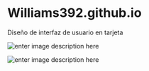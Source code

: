 # Williams392.github.io

Diseño de interfaz de usuario en tarjeta

![enter image description here](https://scontent.flim34-1.fna.fbcdn.net/v/t1.15752-9/307772489_682056636472859_9217170515009661161_n.png?_nc_cat=110&ccb=1-7&_nc_sid=ae9488&_nc_eui2=AeGPZ0XA40jc0-C7UTUIHqtezjcp96r6rdLONyn3qvqt0m6Fpg0m68kKLFiiSEmeo5uPLqvQuoscbx4VNh0dk1dX&_nc_ohc=z_u2-OKFHIYAX8bVlMz&_nc_ht=scontent.flim34-1.fna&oh=03_AdTMEaelSuhn59mTQ2aiSefzjIKt5DJA_1ITE-KbCLxKsQ&oe=6382D836)

![enter image description here](https://scontent.flim34-1.fna.fbcdn.net/v/t1.15752-9/308187257_525942448951277_7994225050736518677_n.png?_nc_cat=107&ccb=1-7&_nc_sid=ae9488&_nc_eui2=AeEz_E0vQuj2f0H9PmsJ6iqRydcYgkpybRjJ1xiCSnJtGF0yMxYBa3KoLu---ZFU-v_Y4Yp8O5VOzboFbXMop8YQ&_nc_ohc=TVnhnfOSbw8AX-nxmLk&tn=-2pU-54MslH5g1ly&_nc_ht=scontent.flim34-1.fna&oh=03_AdTOyDfsJ1Qs3G7YP8S9lUJVjyLqpdbi6KIf0nN2GZRr5A&oe=6385B61E)
